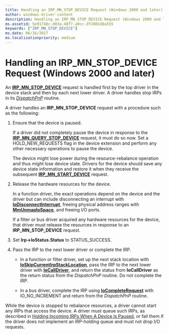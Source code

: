 ```yaml
---
title: Handling an IRP_MN_STOP_DEVICE Request (Windows 2000 and later)
author: windows-driver-content
description: Handling an IRP_MN_STOP_DEVICE Request (Windows 2000 and later)
ms.assetid: 5e91748c-d03a-48f7-a9cc-df2801d8a555
keywords: ["IRP_MN_STOP_DEVICE"]
ms.date: 06/16/2017
ms.localizationpriority: medium
---
```


# Handling an IRP\_MN\_STOP\_DEVICE Request (Windows 2000 and later)





An [**IRP\_MN\_STOP\_DEVICE**](https://msdn.microsoft.com/library/windows/hardware/ff551755) request is handled first by the top driver in the device stack and then by each next lower driver. A driver handles stop IRPs in its [*DispatchPnP*](https://msdn.microsoft.com/library/windows/hardware/ff543341) routine.

A driver handles an **IRP\_MN\_STOP\_DEVICE** request with a procedure such as the following:

1.  Ensure that the device is paused.

    If a driver did not completely pause the device in response to the [**IRP\_MN\_QUERY\_STOP\_DEVICE**](https://msdn.microsoft.com/library/windows/hardware/ff551725) request, it must do so now. Set a HOLD\_NEW\_REQUESTS flag in the device extension and perform any other necessary operations to pause the device.

    The device might lose power during the resource-rebalance operation and thus might lose device state. Drivers for the device should save any device state information and restore it when they receive the subsequent [**IRP\_MN\_START\_DEVICE**](https://msdn.microsoft.com/library/windows/hardware/ff551749) request.

2.  Release the hardware resources for the device.

    In a function driver, the exact operations depend on the device and the driver but can include disconnecting an interrupt with [**IoDisconnectInterrupt**](https://msdn.microsoft.com/library/windows/hardware/ff549089), freeing physical address ranges with [**MmUnmapIoSpace**](https://msdn.microsoft.com/library/windows/hardware/ff556387), and freeing I/O ports.

    If a filter or bus driver acquired any hardware resources for the device, that driver must release the resources in response to an **IRP\_MN\_STOP\_DEVICE** request.

3.  Set **Irp-&gt;IoStatus.Status** to STATUS\_SUCCESS.

4.  Pass the IRP to the next lower driver or complete the IRP.

    -   In a function or filter driver, set up the next stack location with [**IoSkipCurrentIrpStackLocation**](https://msdn.microsoft.com/library/windows/hardware/ff550355), pass the IRP to the next lower driver with [**IoCallDriver**](https://msdn.microsoft.com/library/windows/hardware/ff548336), and return the status from **IoCallDriver** as the return status from the *DispatchPnP* routine. Do not complete the IRP.

    -   In a bus driver, complete the IRP using [**IoCompleteRequest**](https://msdn.microsoft.com/library/windows/hardware/ff548343) with IO\_NO\_INCREMENT and return from the *DispatchPnP* routine.

While the device is stopped to rebalance resources, a driver cannot start any IRPs that access the device. A driver must queue such IRPs, as described in [Holding Incoming IRPs When A Device Is Paused](holding-incoming-irps-when-a-device-is-paused.md), or fail them if the driver does not implement an IRP-holding queue and must not drop I/O requests.

 

 




